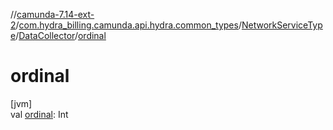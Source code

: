 //[camunda-7.14-ext-2](../../../../index.md)/[com.hydra_billing.camunda.api.hydra.common_types](../../index.md)/[NetworkServiceType](../index.md)/[DataCollector](index.md)/[ordinal](ordinal.md)

# ordinal

[jvm]\
val [ordinal](ordinal.md): Int
